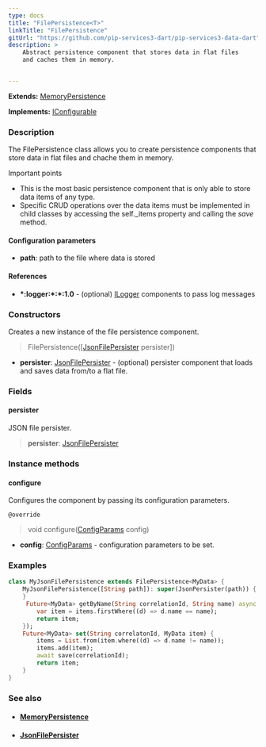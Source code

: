 ```yaml
---
type: docs
title: "FilePersistence<T>"
linkTitle: "FilePersistence"
gitUrl: "https://github.com/pip-services3-dart/pip-services3-data-dart"
description: >
    Abstract persistence component that stores data in flat files
    and caches them in memory.


---
```


**Extends:** [MemoryPersistence<T>](../memory_persistence)

**Implements:** [IConfigurable](../../../commons/config/iconfigurable)

### Description

The FilePersistence class allows you to create persistence components that store data in flat files and chache them in memory.

Important points

- This is the most basic persistence component that is only able to store data items of any type. 
- Specific CRUD operations over the data items must be implemented in child classes by accessing the self._items property and calling the *save* method.

#### Configuration parameters
- **path**: path to the file where data is stored

#### References
- **\*:logger:\*:\*:1.0** - (optional) [ILogger](../../../components/log/ilogger) components to pass log messages



### Constructors
Creates a new instance of the file persistence component.

> FilePersistence([[JsonFilePersister<T>](../json_file_persister) persister])

- **persister**: [JsonFilePersister<T>](../json_file_persister) - (optional) persister component that loads and saves data from/to a flat file.

### Fields

<span class="hide-title-link">

#### persister
JSON file persister.
> **persister**: [JsonFilePersister<T>](../json_file_persister)

</span>


### Instance methods

#### configure
Configures the component by passing its configuration parameters.

`@override`
> void configure([ConfigParams](../../../commons/config/config_params) config)

- **config**: [ConfigParams](../../../commons/config/config_params) - configuration parameters to be set.

### Examples

```dart
class MyJsonFilePersistence extends FilePersistence<MyData> {
    MyJsonFilePersistence([String path]): super(JsonPersister(path)) {
    }
     Future<MyData> getByName(String correlationId, String name) async {
        var item = items.firstWhere((d) => d.name == name);
        return item;
    });
    Future<MyData> set(String correlatonId, MyData item) {
        items = List.from(item.where((d) => d.name != name));
        items.add(item);
        await save(correlationId);
        return item;
    }
}
```


### See also
- #### [MemoryPersistence](../memory_persistence)
- #### [JsonFilePersister](../json_file_persister)
